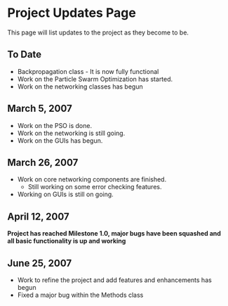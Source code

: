 # Project Updates Page #

This page will list updates to the project as they become to be.


## To Date ##

  * Backpropagation class - It is now fully functional
  * Work on the Particle Swarm Optimization has started.
  * Work on the networking classes has begun

## March 5, 2007 ##

  * Work on the PSO is done.
  * Work on the networking is still going.
  * Work on the GUIs has begun.

## March 26, 2007 ##

  * Work on core networking components are finished.
    * Still working on some error checking features.
  * Working on GUIs is still on going.

## April 12, 2007 ##

**Project has reached Milestone 1.0, major bugs have been squashed and all basic functionality is up and working**

## June 25, 2007 ##

  * Work to refine the project and add features and enhancements has begun
  * Fixed a major bug within the Methods class

